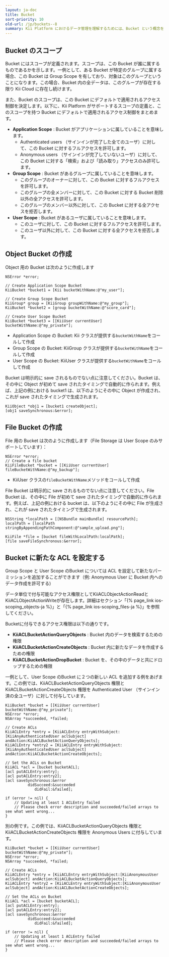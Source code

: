 ```yaml
---
layout: ja-doc
title: Bucket
sort-priority: 10
old-url: /jp/buckets--8
summary: Kii Platform におけるデータ管理を理解するためには、Bucket という概念を理解する必要があります。Cloud 上に浮かんでいる仮想的なバケツを想像してみてください。Cloud 上にデータを保存するためには、このデータの「入れ物」が必要です。Bucket は、いわばこのデータのための「入れ物」に相当します。
---
```

## Bucket のスコープ

Bucket にはスコープが定義されます。スコープは、この Bucket が誰に属するものであるかを示します。一例として、ある Bucket が特定のグループに属する場合、この Bucket は Group Scope を有しており、対象はこのグループということになります。この場合、Bucket 内の全データは、このグループが存在する限り Kii Cloud に存在し続けます。

また、Bucket のスコープは、この Bucket にデフォルトで適用されるアクセス制御を決定します。以下に、Kii Platform がサポートするスコープの定義と、このスコープを持つ Bucket にデフォルトで適用されるアクセス制御をまとめます。

* **Application Scope** : Bucket がアプリケーションに属していることを意味します。
    * Authenticated users （サインインが完了した全てのユーザ）に対して、この Bucket に対するフルアクセスを許可します。
    * Anonymous users （サインインが完了していないユーザ）に対して、この Bucket に対する「検索」および「読み取り」アクセスのみ許可します。
* **Group Scope** : Bucket があるグループに属していることを意味します。
    * このグループのオーナーに対して、この Bucket に対するフルアクセスを許可します。
    * このグループの全メンバーに対して、この Bucket に対する Bucket 削除以外の全アクセスを許可します。
    * このグループのメンバー以外に対して、この Bucket に対する全アクセスを拒否します。
* **User Scope** : Bucket があるユーザに属していることを意味します。
    * このユーザに対して、この Bucket に対するフルアクセスを許可します。
    * このユーザ以外に対して、この Bucket に対する全アクセスを拒否します。

## Object Bucket の作成

Object 用の Bucket は次のように作成します

```objc
NSError *error;

// Create Application Scope Bucket
KiiBucket *bucket1 = [Kii bucketWithName:@"my_user"];

// Create Group Scope Bucket
KiiGroup* group = [KiiGroup groupWithName:@"my_group"];
KiiBucket *bucket2 = [group bucketWithName:@"score_card"];

// Create User Scope Bucket
KiiBucket *bucket3 = [[KiiUser currentUser] bucketWithName:@"my_private"];
```

* Application Scope の Bucket: Kii クラスが提供する`bucketWithName`をコールして作成
* Group Scope の Bucket: KiiGroup クラスが提供する`bucketWithName`をコールして作成
* User Scope の Bucket: KiiUser クラスが提供する`bucketWithName`をコールして作成

Bucket は明示的に save されるものでない点に注意してください。Bucket は、その中に Object が初めて save されたタイミングで自動的に作られます。例えば、上記の例における bucket1 は、以下のようにその中に Object が作成され、これが save されたタイミングで生成されます。

```objc
KiiObject *obj1 = [bucket1 createObject];
[obj1 saveSynchronous:&error];
```

## File Bucket の作成

File 用の Bucket は次のように作成します（File Storage は User Scope のみサポートしています）：

```objc
NSError *error;
// Create a file bucket
KiiFileBucket *bucket = [[KiiUser currentUser] fileBucketWithName:@"my_backup"];
```

* KiiUser クラスの`fileBucketWithName`メソッドをコールして作成

File Bucket は明示的に save されるものでない点に注意してください。File Bucket は、その中に File が初めて save されたタイミングで自動的に作られます。例えば、上記の例における bucket は、以下のようにその中に File が生成され、これが save されたタイミングで生成されます。

```objc
NSString *localPath = [[NSBundle mainBundle] resourcePath];
localPath = [localPath stringByAppendingPathComponent:@"sample_upload.png"];

KiiFile *file = [bucket fileWithLocalPath:localPath];
[file saveFileSynchronous:&error];
```

## Bucket に新たな ACL を設定する

Group Scope と User Scope のBucket については ACL を設定して新たなパーミッションを追加することができます（例: Anonymous User に Bucket 内へのデータ作成を許可する)

<p class="callout">データ単位で付与可能なアクセス権限としてKiiACLObjectActionReadとKiiACLObjectActionWriteが存在します。詳細はセクション「{% page_link ios-scoping_objects-ja %}」と「{% page_link ios-scoping_files-ja %}」を参照してください。</p>

Bucketに付与できるアクセス権限は以下の通りです。

* **KiiACLBucketActionQueryObjects** : Bucket 内のデータを検索するための権限
* **KiiACLBucketActionCreateObjects** : Bucket 内に新たなデータを作成するための権限
* **KiiACLBucketActionDropBucket** : Bucket を、その中のデータと共にドロップするための権限

一例として、User Scope のBucket に２つの新しい ACL を追加する例をあげます。この例では、KiiACLBucketActionQueryObjects 権限と KiiACLBucketActionCreateObjects 権限を Authenticated User （サインイン済の全ユーザ）に対して付与しています。

```objc
KiiBucket *bucket = [[KiiUser currentUser] bucketWithName:@"my_private"];
NSError *error;
NSArray *succeeded, *failed;

// Create ACLs
KiiACLEntry *entry = [KiiACLEntry entryWithSubject:[KiiAnyAuthenticatedUser aclSubject] andAction:KiiACLBucketActionQueryObjects];
KiiACLEntry *entry2 = [KiiACLEntry entryWithSubject:[KiiAnyAuthenticatedUser aclSubject] andAction:KiiACLBucketActionCreateObjects];

// Set the ACLs on Bucket
KiiACL *acl = [bucket bucketACL];
[acl putACLEntry:entry];
[acl putACLEntry:entry2];
[acl saveSynchronous:&error
          didSucceed:&succeeded
             didFail:&failed];

if (error != nil) {
    // Updating at least 1 ACLEntry failed
    // Please check error description and succeeded/failed arrays to see what went wrong...
}
```

別の例です。この例では、KiiACLBucketActionQueryObjects 権限と KiiACLBucketActionCreateObjects 権限を Anonymous Users に付与しています。

```objc
KiiBucket *bucket = [[KiiUser currentUser] bucketWithName:@"my_private"];
NSError *error;
NSArray *succeeded, *failed;

// Create ACLs
KiiACLEntry *entry = [KiiACLEntry entryWithSubject:[KiiAnonymousUser aclSubject] andAction:KiiACLBucketActionQueryObjects];
KiiACLEntry *entry2 = [KiiACLEntry entryWithSubject:[KiiAnonymousUser aclSubject] andAction:KiiACLBucketActionCreateObjects];

// Set the ACLs on Bucket
KiiACL *acl = [bucket bucketACL];
[acl putACLEntry:entry];
[acl putACLEntry:entry2];
[acl saveSynchronous:&error
          didSucceed:&succeeded
             didFail:&failed];

if (error != nil) {
    // Updating at least 1 ACLEntry failed
    // Please check error description and succeeded/failed arrays to see what went wrong...
}
```
